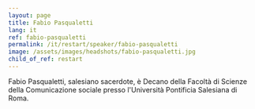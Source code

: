 ```yaml
---
layout: page
title: Fabio Pasqualetti
lang: it
ref: fabio-pasqualetti
permalink: /it/restart/speaker/fabio-pasqualetti
image: /assets/images/headshots/fabio-pasqualetti.jpg
child_of_ref: restart
---
```


Fabio Pasqualetti, salesiano sacerdote, è Decano della Facoltà di Scienze della Comunicazione sociale presso l'Università Pontificia Salesiana di Roma.
